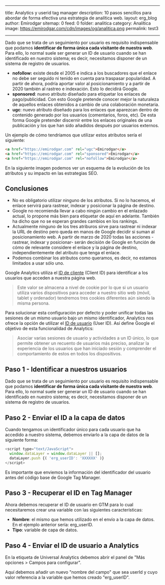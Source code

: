 
---
title: Analytics y userid tag manager
description: 10 pasos sencillos para abordar de forma efectiva una estrategia de analítica web.
layout: erg_blog
author: Emirodgar
sitemap: 0
feed: 0
folder: analitica
category: Analítica
image: https://emirodgar.com/cdn/images/og/analitica.png
permalink: test3

---

Dado que se trata de un seguimiento por usuario es requisito indispensable que podamos **identificar de forma única cada visitante de nuestra web**. Para ello, lo normal suele ser generar un ID de usuario cuando se han identificado en nuestro sistema; es decir, necesitamos disponer de un sistema de registro de usuarios.

  

-   **nofollow:** existe desde el 2005 e indica a los buscadores que el enlace no debe ser seguido ni tenido en cuenta para traspasar popularidad. A partir de ahora, podría aportar valor al posicionamiento y a partir de 2020 también al rastreo e indexación. Esto lo decidirá Google.    
-   **sponsored**: nuevo atributo diseñado para etiquetar los enlaces de pago/publicidad. Con esto Google pretende conocer mejor la naturaleza de aquellos enlaces obtenidos a cambio de una colaboración monetaria.     
-   **ugc**: nuevo atributo diseñado para los enlaces que aparezcan dentro de contenido generado por los usuarios (comentarios, foros, etc). De esta forma Google pretender discernir entre los enlaces originales de una publicación y los que han sido añadidos después por usuarios externos.    

Un ejemplo de cómo tendríamos que utilizar estos atributos sería el siguiente:

 ```html     
 <a href="https://emirodgar.com" rel="ugc">Emirodgar</a>
 <a href="https://emirodgar.com" rel="sponsored">Emirodgar</a>
 <a href="https://emirodgar.com" rel="nofollow">Emirodgar</a>
 ```  

En la siguiente imagen podemos ver un esquema de la evolución de los atributos y su impacto en las estrategias SEO.

<amp-twitter 
  width="375"
  height="472"
  layout="responsive"
  data-tweetid="1207679355150831620">
</amp-twitter>
    

## Conclusiones
  

-   No es obligatorio utilizar ninguno de los atributos. Si no lo hacemos, el enlace servirá para rastrear, indexar y posicionar la página de destino.       
-   Google no recomienda llevar a cabo ningún cambio en el enlazado actual, lo propone más bien para etiquetar de aquí en adelante. También ha dicho que no se esperan grandes cambios en los rankings.       
-   Actualmente ninguno de los tres atriburos sirve para rastrear ni indexar la URL de destino pero queda en manos de Google decidir si suman al posicionamiento web. A partir de marzo de 2020 todas las acciones -rastrear, indexar y posicionar- serán decisión de Google en función de cómo de relevante considere el enlace y la página de destino, independientemente del atributo que tenga el enlace.    
-   Podemos combinar los atributos como queramos, es decir, no estamos limitados a usar sólo uno.  
     


Google Analytics utiliza el [ID de cliente](https://developers.google.com/analytics/devguides/collection/analyticsjs/cookies-user-id?hl=es#getting_the_client_id_from_the_cookie) (Client ID) para identificar a los usuarios que acceden a nuestra página web.

> Este valor se almacena a nivel de cookie por lo que si un usuario utiliza varios dispositivos para acceder a nuestro sitio web (móvil, tablet y ordenador) tendremos tres cookies diferentes aún siendo la misma persona.

Para solucionar esta configuración por defecto y poder unificar todas las sesiones de un mismo usuario bajo un mismo identificador, Analytics nos ofrece la opción de utilizar el [ID de usuario](https://support.google.com/tagmanager/answer/4565987) (User ID).  Así define Google el objetivo de esta funcionalidad de Analytics:

> Asociar varias sesiones de usuario y actividades a un ID único, lo que permite obtener un recuento de usuarios más preciso, analizar la experiencia de los usuarios que han iniciado sesión y comprender el comportamiento de estos en todos los dispositivos.

## Paso 1 - Identificar a nuestros usuarios

Dado que se trata de un seguimiento por usuario es requisito indispensable que podamos **identificar de forma única cada visitante de nuestra web**. Para ello, lo normal suele ser generar un ID de usuario cuando se han identificado en nuestro sistema; es decir, necesitamos disponer de un sistema de registro de usuarios.

## Paso 2 - Enviar el ID a la capa de datos

Cuando tengamos un identificador único para cada usuario que ha accedido a nuestro sistema, debemos enviarlo a la capa de datos de la siguiente forma:

```js
<script type="text/JavaScript"> 
  window.dataLayer = window.dataLayer || [];
  dataLayer.push {( 'erg_userID': 'XXXXXX' )} 
</script>

```

Es importante que enviemos la información del identificador del usuario antes del código base de Google Tag Manager.

## Paso 3 - Recuperar el ID en Tag Manager

Ahora debemos recuperar el ID de usuario en GTM para lo cual necesitaremos crear una variable con las siguientes características:

 - **Nombre**: el mismo que hemos utilizado en el envío a la capa de datos. En el ejemplo anterior sería: erg_userID.
 - **Tipo**: variable de capa de datos.

## Paso 4 - Enviar el ID de usuario a Analytics

En la etiqueta de Universal Analytics debemos abrir el panel de "Más opciones > Campos para configurar".

Aquí debemos añadir un nuevo "nombre del campo" que sea userId y cuyo valor referencia a la variable que hemos creado "erg_userID".
<!--stackedit_data:
eyJoaXN0b3J5IjpbLTM4MzcwMDM0MCw1ODExMzYyMzVdfQ==
-->